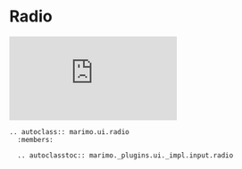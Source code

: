# Radio

<iframe class="demo" src="https://components.marimo.io/?component=radio" frameborder="no"></iframe>

```{eval-rst}
.. autoclass:: marimo.ui.radio
  :members:

  .. autoclasstoc:: marimo._plugins.ui._impl.input.radio
```
